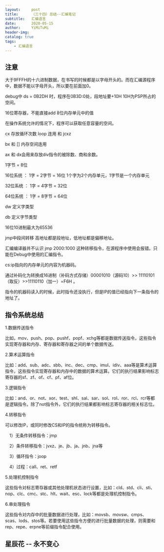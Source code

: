 ```yaml
---
layout:     post
title:      （三十四）总结--汇编笔记
subtitle:   汇编语言
date:       2020-05-15
author:     YiMiTuMi
header-img: 
catalog: true
tags:
    - 汇编语言
---
```


## 注意  

大于9FFFH的十六进制数据，在书写的时候都是以字母开头的。而在汇编源程序中，数据不能以字母开头，所以要在前面加0。

debug中 ds = 0B2DH 时，程序在0B3D:0处，段地址要+10H 10H为PSP所占的空间。

16位寄存器，不能直接add 8位内存单元中的值

在操作系统允许的情况下，程序可以获取任意容量的空间。

cx 存放循环次数 loop 连用 和 jcxz

bx 和 [] 内存空间连用

ax 和 dx会用来存放div指令的被除数、商和余数。

1字节 = 8位

16位系统 ： 1字 = 2字节 = 16位 1个字为2个内存单元，1字节是一个内存单元

32位系统 ： 1字 = 4字节 = 32位

64位系统 ： 1字 = 8字节 = 64位

dw 定义字类型

db 定义字节类型

16位10进制最大为65536

jmp中段间转移 高地址都是段地址，低地址都是偏移地址。

汇编编译器并不认识 jmp 2000:1000 这种转移指令，在源程序中使用会报错。只能在Debug中使用的汇编指令。

cs:ip指向的内存单元的内容为机器码。

通过补码化为转换成16进制（补码方式存储）00001010（源码10）>> 11110101（取反）>>11110110（加一）=F6H 。

指令的机器码读入的时候，此时指令还没执行，但是IP的值已经指向下一条指令的地址了。


## 指令系统总结

1.数据传送指令

比如，mov、push、pop、pushf、popf、xchg等都是数据传送指令，这些指令实现寄存器和内存、寄存器和寄存器之间的单个数据传送。

2.算术运算指令

比如：add、sub、adc、sbb、inc、dec、cmp、imul、idiv、aaa等是算术运算指令，这些指令实现寄存器和内存中的数据的算术运算。它们的执行结果影响标志寄存器的sf、zf、of、cf、pf、af位。

3.逻辑指令

比如：and、or、not、xor、test、shl、sal、sar、sol、rol、ror、rcl、rcr等都是逻辑指令。除了not指令外，它们的执行结果都影响标志寄存器的相关标志位。

4.转移指令

可以修改IP，或同时修改CS和IP的指令统称为转移指令。

&emsp;1）无条件转移指令：jmp

&emsp;2）条件转移指令：jvxz、je、jb、ja、jnb、jna等

&emsp;3）循环指令：joop

&emsp;4）过程：call、ret、retf

5.处理机控制指令

这些指令对标志寄存器或其他处理机状态进行设置，比如：cld、std、cli、sti、nop、clc、cmc、stc、hlt、wait、esc、lock等都是处理机控制指令。

6.串处理指令

这些指令对内存中的批量数据进行处理，比如：movsb、movsw、cmps、scas、lods、stos等。若要使用这些指令方便的进行批量数据的处理，则需要和rep、repe、erpne等前缀指令配合使用。

## 星辰花 -- 永不变心